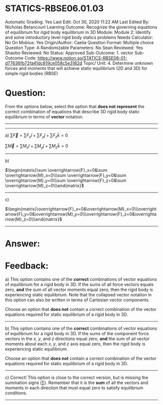 # STATICS-RBSE06.01.03

Automatic Grading: Yes
Last Edit: Oct 30, 2020 11:22 AM
Last Edited By: Nicholas Betancourt
Learning Outcome: Recognize the governing equations of equilibrium for rigid body equilibrium in 3D
Module: Module 2: Identify and solve introductory level rigid body statics problems
Needs Calculator: No
On Mobius: Yes
Origin/Author: Caelia
Question Format: Multiple choice
Question Type: A
Randomizable Parameters: No
Sean Reviewed: Yes
Shaobo Reviewed: No
Status: Approved
Sub-Outcome: 1. vector
Sub-Outcome Code: https://www.notion.so/STATICS-RBSE06-01-d77636fb72fa41dc819ce058c5e3182d
Topic/ Unit: 4. Determine unknown forces and moments that will achieve static equilibrium (2D and 3D) for simple rigid bodies (RBSE)

# Question:

From the options below, select the option that **does not represent** the correct combination of equations that describe 3D rigid body static equilibrium in terms of **vector** notation: 

---

---

a) $\sum \overrightarrow{F}=\sum{F}_x\hat{i} + \sum{F}_y\hat{j} + \sum{F}_z\hat{k}=0$

$\sum \overrightarrow{M}=\sum{M}_x\hat{i} + \sum{M}_y\hat{j} + \sum{M}_z\hat{k}=0$

---

b) 

$\begin{matrix}\sum \overrightarrow{F}_x=0&\sum \overrightarrow{M}_x=0\\\sum \overrightarrow{F}_y=0&\sum \overrightarrow{M}_y=0\\\sum \overrightarrow{F}_z=0&\sum \overrightarrow{M}_z=0\\\end{matrix}$

---

c)

 $\begin{matrix}\overrightarrow{F}_x=0&\overrightarrow{M}_x=0\\\overrightarrow{F}_y=0&\overrightarrow{M}_y=0\\\overrightarrow{F}_z=0&\overrightarrow{M}_z=0\\\end{matrix}$

---

# Answer:

# Feedback:

a) This option contains one of the **correct** combinations of vector equations of equilibrium for a rigid body in 3D. If the sums of all force vectors equals zero, **and** the sum of all vector moments equal zero, then the rigid body is experiencing static equilibrium. Note that the collapsed vector notation in this option can also be written in terms of Cartesian vector components. 

Choose an option that **does not** contain a correct combination of the vector equations required for static equilibrium of a rigid body in 3D. 

---

b) This option contains one of the **correct** combinations of vector equations of equilibrium for a rigid body in 3D. If the sums of the component force vectors in the $x$, $y$, and $z$ directions equal zero, **and** the sum of all vector moments about each $x$, $y$, and $z$ axis equal zero, then the rigid body is experiencing static equilibrium. 

Choose an option that **does not** contain a correct combination of the vector equations required for static equilibrium of a rigid body in 3D. 

---

c) Correct! This option is close to the correct version, but is missing the summation signs ($\sum$). Remember that it is the **sum** of all the vectors and moments in each direction that must equal zero to satisfy equilibrium conditions. 

---